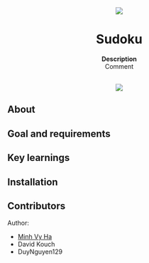 <div align="center"><img src="app/src/main/res/mipmap-xhdpi/ic_launcher.png"></div>
<h1 align="center">Sudoku</h1>
<p align="center"><strong>Description</strong>
<br>Comment</p>
<br/>
<div align="center"><img src="demo.gif"></img></div>
<h2>About</h2>
<h2>Goal and requirements</h2>
<h2>Key learnings</h2>
<h2>Installation</h2>
<h2>Contributors</h2>

Author: 
- <a href="https://www.linkedin.com/in/minhvyha/" target="_blank">Minh Vy Ha</a>
- David Kouch
- DuyNguyen129

